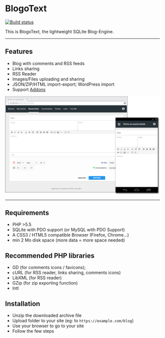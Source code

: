 # BlogoText

[![Build status](https://travis-ci.org/BlogoText/blogotext.svg?branch=dev)](https://travis-ci.org/BlogoText/blogotext)

This is BlogoText, the lightweight SQLite Blog-Engine.

---

## Features
 * Blog with comments and RSS feeds
 * Links sharing
 * RSS Reader
 * Images/Files uploading and sharing
 * JSON/ZIP/HTML import-export; WordPress import
 * Support [Addons](https://github.com/BlogoText/blogotext-addons)

![BlogoText screenshot](https://raw.githubusercontent.com/BlogoText/blogotext/dev/preview.png)

---

## Requirements
 * PHP >5.5
 * SQLite with PDO support (or MySQL with PDO Support)
 * A CSS3 / HTML5 compatible Browser (Firefox, Chrome…)
 * min 2 Mo disk space (more data = more space needed)

## Recommended PHP libraries
 * GD (for comments icons / favicons);
 * cURL (for RSS reader, links sharing, comments icons)
 * LibXML (for RSS reader)
 * GZip (for zip exporting function)
 * Intl

## Installation
 * Unzip the downloaded archive file
 * Upload folder to your site (eg: to `https://example.com/blog`)
 * Use your browser to go to your site
 * Follow the few steps
